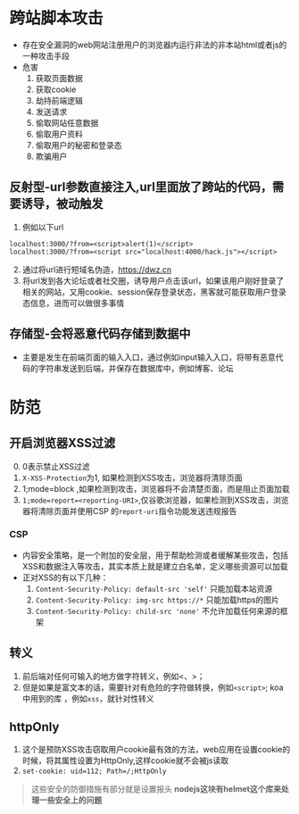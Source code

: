 # 跨站脚本攻击
* 存在安全漏洞的web网站注册用户的浏览器内运行非法的非本站html或者js的一种攻击手段
* 危害
    1. 获取页面数据
    2. 获取cookie
    3. 劫持前端逻辑
    4. 发送请求
    5. 偷取网站任意数据
    6. 偷取用户资料
    7. 偷取用户的秘密和登录态
    8. 欺骗用户
## 反射型-url参数直接注入,url里面放了跨站的代码，需要诱导，被动触发
1. 例如以下url

```
localhost:3000/?from=<script>alert(1)</script>
localhost:3000/?from=<script src="localhost:4000/hack.js"></script>

```
2. 通过将url进行短域名伪造，https://dwz.cn
3. 将url发到各大论坛或者社交圈，诱导用户点击该url，如果该用户刚好登录了相关的网站，又用cookie、session保存登录状态，黑客就可能获取用户登录态信息，进而可以做很多事情

## 存储型-会将恶意代码存储到数据中
* 主要是发生在前端页面的输入入口，通过例如input输入入口，将带有恶意代码的字符串发送到后端，并保存在数据库中，例如博客、论坛

# 防范
## 开启浏览器XSS过滤
0. 0表示禁止XSS过滤
1. `X-XSS-Protection`为1, 如果检测到XSS攻击，浏览器将清除页面
2. 1;mode=block ,如果检测到攻击，浏览器将不会清楚页面，而是阻止页面加载
3. `1;mode=report=<reporting-URI>`,仅谷歌浏览器，如果检测到XSS攻击，浏览器将清除页面并使用CSP 的`report-uri`指令功能发送违规报告

### CSP
* 内容安全策略，是一个附加的安全层，用于帮助检测或者缓解某些攻击，包括XSS和数据注入等攻击，其实本质上就是建立白名单，定义哪些资源可以加载
* 正对XSS的有以下几种：
    1. `Content-Security-Policy: default-src 'self'` 只能加载本站资源
    2. `Content-Security-Policy: img-src https://*` 只能加载https的图片
    3. `Content-Security-Policy: child-src 'none'` 不允许加载任何来源的框架
## 转义
 1. 前后端对任何可输入的地方做字符转义，例如<、>；
 2. 但是如果是富文本的话，需要针对有危险的字符做转换，例如`<script>`; koa中用到的库 ，例如`xss`，就针对性转义

## httpOnly
 1. 这个是预防XSS攻击窃取用户cookie最有效的方法，web应用在设置cookie的时候，将其属性设置为HttpOnly,这样cookie就不会被js读取
 2. `set-cookie: uid=112; Path=/;HttpOnly` 

> 这些安全的防御措施有部分就是设置报头
**nodejs这块有helmet这个库来处理一些安全上的问题**



